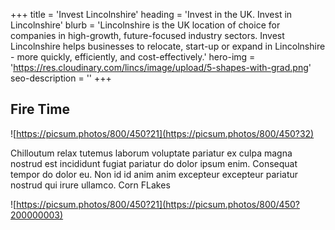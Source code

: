 +++
title = 'Invest Lincolnshire'
heading = 'Invest in the UK. Invest in Lincolnshire'
blurb = 'Lincolnshire is the UK location of choice for companies in high-growth, future-focused industry sectors. Invest Lincolnshire helps businesses to relocate, start-up or expand in Lincolnshire - more quickly, efficiently, and cost-effectively.'
hero-img = 'https://res.cloudinary.com/lincs/image/upload/5-shapes-with-grad.png'
seo-description = ''
+++

## Fire Time

![https://picsum.photos/800/450?21](https://picsum.photos/800/450?32)

Chilloutum relax tutemus laborum voluptate pariatur ex culpa magna nostrud est incididunt fugiat
pariatur do dolor ipsum enim. Consequat tempor do dolor eu. Non id id anim anim
excepteur excepteur pariatur nostrud qui irure ullamco. Corn FLakes

![https://picsum.photos/800/450?21](https://picsum.photos/800/450?200000003)
